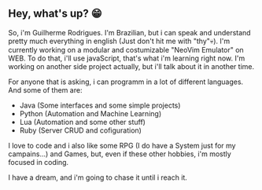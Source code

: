 ## Hey, what's up? 😁

So, i'm Guilherme Rodrigues. I'm Brazilian, but i can speak and understand pretty much everything in english (Just don't hit me with "thy"💀).
I'm currently working on a modular and costumizable "NeoVim Emulator" on WEB. To do that, i'll use javaScript, that's what i'm learning right now.
I'm working on another side project actually, but i'll talk about it in another time.

For anyone that is asking, i can programm in a lot of different languages. And some of them are:

  - Java (Some interfaces and some simple projects)
  - Python (Automation and Machine Learning)
  - Lua (Automation and some other stuff)
  - Ruby (Server CRUD and cofiguration)

I love to code and i also like some RPG (I do have a System just for my campains...) and Games, but, even if these other hobbies, i'm mostly focused in coding.

I have a dream, and i'm going to chase it until i reach it.

